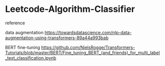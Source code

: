 # Leetcode-Algorithm-Classifier




reference

data augmentation
https://towardsdatascience.com/nlp-data-augmentation-using-transformers-89a44a993bab

BERT fine-tuning
https://github.com/NielsRogge/Transformers-Tutorials/blob/master/BERT/Fine_tuning_BERT_(and_friends)_for_multi_label_text_classification.ipynb
